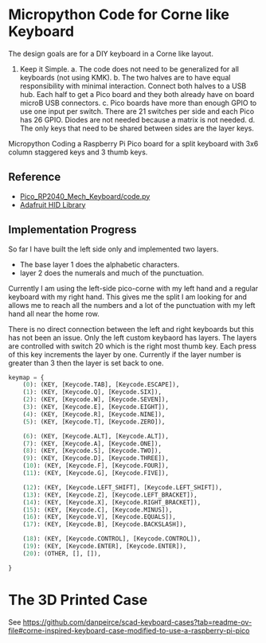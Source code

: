 # Micropython Code for Corne like Keyboard

The design goals are for a DIY keyboard in a Corne like layout. 

1. Keep it Simple. 
    a. The code does not need to be generalized for all keyboards (not using KMK). 
	b. The two halves are to have equal responsibility with minimal interaction. Connect both halves to a USB hub. 
	   Each half to get a Pico board and they both already have on board microB USB connectors.
	c. Pico boards have more than enough GPIO to use one input per switch. There are 21 switches per side and each Pico has 26 
	   GPIO. Diodes are not needed because a matrix is not needed.
	d. The only keys that need to be shared between sides are the layer keys.
	
Micropython Coding a Raspberry Pi Pico board for a split keyboard with 3x6 column staggered keys and 3 thumb keys.

## Reference

* [Pico_RP2040_Mech_Keyboard/code.py](https://github.com/adafruit/Adafruit_Learning_System_Guides/blob/main/Pico_RP2040_Mech_Keyboard/code.py)
* [Adafruit HID Library](https://docs.circuitpython.org/projects/hid/en/latest/)

## Implementation Progress

So far I have built the left side only and implemented two layers. 

* The base layer 1 does the alphabetic characters.
* layer 2 does the numerals and much of the punctuation.

Currently I am using the left-side pico-corne with my left hand and a regular keyboard with my right hand. This gives me the split I am looking
for and allows me to reach all the numbers and a lot of the punctuation with my left hand all near the home row.

There is no direct connection between the left and right keyboards but this has not been an issue. Only the left custom keybaord has layers.
The layers are controlled with switch 20 which is the right most thumb key. Each press of this key increments the layer by one. Currently if 
the layer number is greater than 3 then the layer is set back to one.

~~~~python
keymap = {
    (0): (KEY, [Keycode.TAB], [Keycode.ESCAPE]),
    (1): (KEY, [Keycode.Q], [Keycode.SIX]),
    (2): (KEY, [Keycode.W], [Keycode.SEVEN]),
    (3): (KEY, [Keycode.E], [Keycode.EIGHT]),
    (4): (KEY, [Keycode.R], [Keycode.NINE]),
    (5): (KEY, [Keycode.T], [Keycode.ZERO]),

    (6): (KEY, [Keycode.ALT], [Keycode.ALT]),
    (7): (KEY, [Keycode.A], [Keycode.ONE]),
    (8): (KEY, [Keycode.S], [Keycode.TWO]),
    (9): (KEY, [Keycode.D], [Keycode.THREE]),
    (10): (KEY, [Keycode.F], [Keycode.FOUR]),
    (11): (KEY, [Keycode.G], [Keycode.FIVE]),

    (12): (KEY, [Keycode.LEFT_SHIFT], [Keycode.LEFT_SHIFT]),
    (13): (KEY, [Keycode.Z], [Keycode.LEFT_BRACKET]),
    (14): (KEY, [Keycode.X], [Keycode.RIGHT_BRACKET]),
    (15): (KEY, [Keycode.C], [Keycode.MINUS]),
    (16): (KEY, [Keycode.V], [Keycode.EQUALS]),
    (17): (KEY, [Keycode.B], [Keycode.BACKSLASH]),

    (18): (KEY, [Keycode.CONTROL], [Keycode.CONTROL]),
    (19): (KEY, [Keycode.ENTER], [Keycode.ENTER]),
    (20): (OTHER, [], []),

}
~~~~

# The 3D Printed Case

See https://github.com/danpeirce/scad-keyboard-cases?tab=readme-ov-file#corne-inspired-keyboard-case-modified-to-use-a-raspberry-pi-pico
